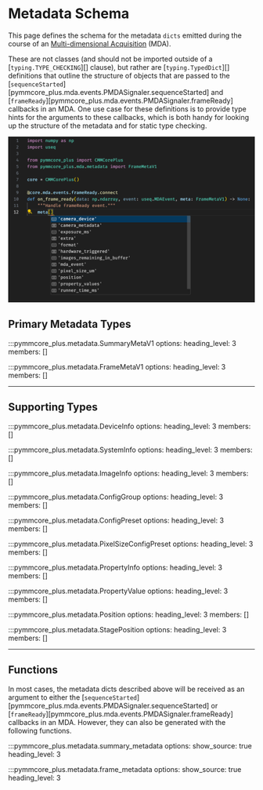 # Metadata Schema

This page defines the schema for the metadata `dicts` emitted during the
course of an [Multi-dimensional Acquisition](./guides/mda_engine.md) (MDA).

These are not classes (and should not be imported outside of a
[`typing.TYPE_CHECKING`][] clause), but rather are [`typing.TypedDict`][]
definitions that outline the structure of objects that are passed to the
[`sequenceStarted`][pymmcore_plus.mda.events.PMDASignaler.sequenceStarted] and
[`frameReady`][pymmcore_plus.mda.events.PMDASignaler.frameReady] callbacks in an
MDA.  One use case for these definitions is to provide type hints for the
arguments to these callbacks, which is both handy for looking up the structure
of the metadata and for static type checking.

![metadata hints](./images/meta_hints.png)

## Primary Metadata Types

:::pymmcore_plus.metadata.SummaryMetaV1
    options:
        heading_level: 3
        members: []

:::pymmcore_plus.metadata.FrameMetaV1
    options:
        heading_level: 3
        members: []

------------

## Supporting Types

:::pymmcore_plus.metadata.DeviceInfo
    options:
        heading_level: 3
        members: []

:::pymmcore_plus.metadata.SystemInfo
    options:
        heading_level: 3
        members: []

:::pymmcore_plus.metadata.ImageInfo
    options:
        heading_level: 3
        members: []

:::pymmcore_plus.metadata.ConfigGroup
    options:
        heading_level: 3
        members: []

:::pymmcore_plus.metadata.ConfigPreset
    options:
        heading_level: 3
        members: []

:::pymmcore_plus.metadata.PixelSizeConfigPreset
    options:
        heading_level: 3
        members: []

:::pymmcore_plus.metadata.PropertyInfo
    options:
        heading_level: 3
        members: []

:::pymmcore_plus.metadata.PropertyValue
    options:
        heading_level: 3
        members: []

:::pymmcore_plus.metadata.Position
    options:
        heading_level: 3
        members: []

:::pymmcore_plus.metadata.StagePosition
    options:
        heading_level: 3
        members: []

------------

## Functions

In most cases, the metadata dicts described above will be received as an
argument to either the
[`sequenceStarted`][pymmcore_plus.mda.events.PMDASignaler.sequenceStarted] or
[`frameReady`][pymmcore_plus.mda.events.PMDASignaler.frameReady] callbacks in an
MDA. However, they can also be generated with the following functions.

:::pymmcore_plus.metadata.summary_metadata
    options:
        show_source: true
        heading_level: 3

:::pymmcore_plus.metadata.frame_metadata
    options:
        show_source: true
        heading_level: 3
